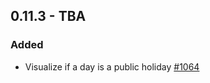 ## 0.11.3 - TBA
### Added
- Visualize if a day is a public holiday [#1064](https://github.com/Puzzlepart/did/issues/1064)
